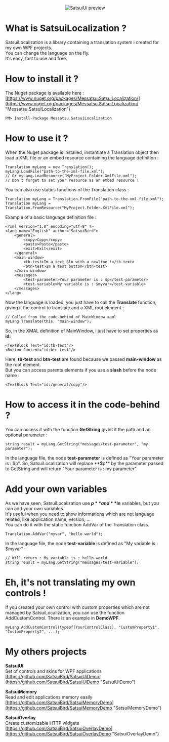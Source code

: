 
<p align="center">
  <img src="http://github.messatsu-dojo.com/previews/satsuilocalization.gif" alt="SatsuiUi preview"/>
</p>

# What is SatsuiLocalization ? #

SatsuiLocalization is a library containing a translation system i created for my own WPF projects.  
You can change the language on the fly.  
It's easy, fast to use and free.

# How to install it ? #

The Nuget package is available here : [https://www.nuget.org/packages/Messatsu.SatsuiLocalization/](https://www.nuget.org/packages/Messatsu.SatsuiLocalization/ "Messatsu.SatsuiLocalization")

    PM> Install-Package Messatsu.SatsuiLocalization

# How to use it ? #

When the Nuget package is installed, instantiate a Translation object then load a XML file or an embed resource containing the language definition :

    Translation myLang = new Translation();
	myLang.LoadFile("path-to-the-xml-file.xml");
	// Or myLang.LoadResource("MyProject.Folder.XmlFile.xml");
	// Don't forget to set your resource as an embed resource !

You can also use statics functions of the Translation class :

	Translation myLang = Translation.FromFile("path-to-the-xml-file.xml");
	Translation myLang = Translation.FromResource("MyProject.Folder.XmlFile.xml");

Example of a basic language definition file :

	<?xml version="1.0" encoding="utf-8" ?>
	<lang name="English" author="SatsuiBird">
		<general>
    		<copy>Copy</copy>
    		<paste>Paste</paste>
			<exit>Exit</exit>
		</general>
		<main-window>
			<tb-test>Im a text $ln with a newline !</tb-text>
			<btn-test>Im a test button</btn-test>
		</main-window>
		<messages>
			<test-parameter>Your parameter is : $p</test-parameter>
			<test-variable>My variable is : $myvar</test-variable>
		</messages>
	</lang>


Now the language is loaded, you just have to call the **Translate** function, giving it the control to translate and a XML root element :

	// Called from the code-behind of MainWindow.xaml
	myLang.Translate(this, "main-window");

So, in the XMAL definition of MainWindow, i just have to set properties as **id:***<xml-node>*

	<TextBlock Text="id:tb-test"/>
	<Button Content="id:btn-test"/>

Here, **tb-test** and **btn-test** are found because we passed **main-window** as the root element.  
But you can access parents elements if you use a **slash** before the node name :

	<TextBlock Text="id:/general/copy"/>

# How to access it in the code-behind ? #

You can access it with the function **GetString** givint it the path and an optional parameter :

	string result = myLang.GetString("messages/test-parameter", "my parameter");

In the language file, the node **test-parameter** is defined as "Your parameter is : $p".  
So, SatsuiLocalization will replace **$p** by the parameter passed to GetString and will return "Your parameter is : my parameter".

# Add your own variables #

As we have seen, SatsuiLocalization use **$p** and **$ln** variables, but you can add your own variables.  
It's useful when you need to show informations which are not language related, like application name, version, ...  
You can do it with the static function AddVar of the Translation class.

	Translation.AddVar("myvar", "hello world");

In the language file, the node **test-variable** is defined as "My variable is : $myvar" :

	// Will return : My variable is : hello world
	string reuslt = myLang.GetString("messages/test-variable");
	
# Eh, it's not translating my own controls ! #

If you created your own control with custom properties which are not managed by SatsuiLocalization, you can use the function AddCustomControl. There is an example in **DemoWPF**.

	myLang.AddCustomControl(typeof(YourControlClass), "CustomProperty1", "CustomProperty2", ...);


# My others projects #

**SatsuiUi**  
Set of controls and skins for WPF applications  
[https://github.com/SatsuiBird/SatsuiUiDemo](https://github.com/SatsuiBird/SatsuiUiDemo "SatsuiUiDemo")

**SatsuiMemory**  
Read and edit applications memory easily  
[https://github.com/SatsuiBird/SatsuiMemoryDemo](https://github.com/SatsuiBird/SatsuiMemoryDemo "SatsuiMemoryDemo")

**SatsuiOverlay**  
Create customizable HTTP widgets  
[https://github.com/SatsuiBird/SatsuiOverlayDemo](https://github.com/SatsuiBird/SatsuiOverlayDemo "SatsuiOverlayDemo")
